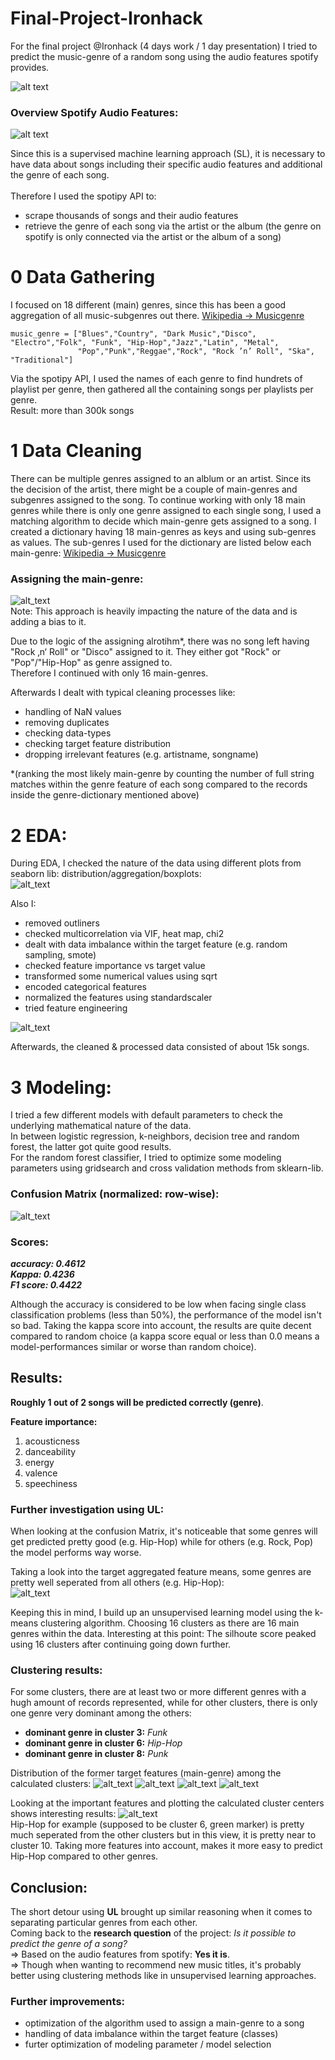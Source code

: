 # Final-Project-Ironhack

For the final project @Ironhack (4 days work / 1 day presentation) I tried to predict the music-genre of a random song using the audio features spotify provides. <br>


![alt text](https://github.com/powerflo-data/Final-Project-Ironhack/blob/main/research_question.JPG)

### Overview Spotify Audio Features:
![alt text](https://github.com/powerflo-data/Final-Project-Ironhack/blob/main/audio_features.JPG)


Since this is a supervised machine learning approach (SL), it is necessary to have data about songs including their specific audio features and additional the genre of each song. <br>
<br>
Therefore I used the spotipy API to: <br>
- scrape thousands of songs and their audio features <br>
- retrieve the genre of each song via the artist or the album (the genre on spotify is only connected via the artist or the album of a song) <br>
   
    
# 0 Data Gathering 
I focused on 18 different (main) genres, since this has been a good aggregation of all music-subgenres out there.   [Wikipedia -> Musicgenre](https://de.wikipedia.org/wiki/Kategorie:Musikgenre)

```
music_genre = ["Blues","Country", "Dark Music","Disco", "Electro","Folk", "Funk", "Hip-Hop","Jazz","Latin", "Metal", 
               "Pop","Punk","Reggae","Rock", "Rock ’n’ Roll", "Ska", "Traditional"]
```
               
Via the spotipy API, I used the names of each genre to find hundrets of playlist per genre, then gathered all the containing songs per playlists per genre. <br>
Result: more than 300k songs
  
# 1 Data Cleaning
There can be multiple genres assigned to an alblum or an artist. Since its the decision of the artist, there might be a couple of main-genres and subgenres assigned to the song. To continue working with only 18 main genres while there is only one genre assigned to each single song, I used a matching algorithm to decide which main-genre gets assigned to a song. I created a dictionary having 18 main-genres as keys and using sub-genres as values. The sub-genres I used for the dictionary are listed below each main-genre: [Wikipedia -> Musicgenre](https://de.wikipedia.org/wiki/Kategorie:Musikgenre) <br>


### Assigning the main-genre:
![alt_text](https://github.com/powerflo-data/Final-Project-Ironhack/blob/main/main_genre_assignment.JPG) <br>
Note: This approach is heavily impacting the nature of the data and is adding a bias to it.  <br>

Due to the logic of the assigning alrotihm*, there was no song left having "Rock ‚n‘ Roll" or "Disco" assigned to it. They either got "Rock" or "Pop"/"Hip-Hop" as genre assigned to. <br>
Therefore I continued with only 16 main-genres. <br>

Afterwards I dealt with typical cleaning processes like:
- handling of NaN values
- removing duplicates
- checking data-types
- checking target feature distribution
- dropping irrelevant features (e.g. artistname, songname)


*(ranking the most likely main-genre by counting the number of full string matches within the genre feature of each song compared to the records inside the genre-dictionary mentioned above)

# 2 EDA:

During EDA, I checked the nature of the data using different plots from seaborn lib: distribution/aggregation/boxplots: <br>
![alt_text](https://github.com/powerflo-data/Final-Project-Ironhack/blob/main/danceability_genre_aggregation.png) <br>

Also I: <br>
- removed outliners
- checked multicorrelation via VIF, heat map, chi2
- dealt with data imbalance within the target feature (e.g. random sampling, smote)
- checked feature importance vs target value
- transformed some numerical values using sqrt
- encoded categorical features
- normalized the features using standardscaler
- tried feature engineering

![alt_text](https://github.com/powerflo-data/Final-Project-Ironhack/blob/main/heatmap.png) <br>

Afterwards, the cleaned & processed data consisted of about 15k songs.

# 3 Modeling:

I tried a few different models with default parameters to check the underlying mathematical nature of the data. <br>
In between logistic regression, k-neighbors, decision tree and random forest, the latter got quite good results. <br>
For the random forest classifier, I tried to optimize some modeling parameters using gridsearch and cross validation methods from sklearn-lib. <br>
### Confusion Matrix (normalized: row-wise): <br>
![alt_text](https://github.com/powerflo-data/Final-Project-Ironhack/blob/main/Confusion_matrix_norm_random_forest.png) <br>

### Scores: <br>
***accuracy:  0.4612 <br>
Kappa:  0.4236 <br>
F1 score:  0.4422*** <br>

Although the accuracy is considered to be low when facing single class classification problems (less than 50%), the performance of the model isn't so bad. Taking the kappa score into account, the results are quite decent compared to random choice (a kappa score equal or less than 0.0 means a model-performances similar or worse than random choice). <br>


## Results: <br>

**Roughly 1 out of 2 songs will be predicted correctly (genre)**. <br>

**Feature importance:**
1) acousticness
2) danceability
3) energy
4) valence
5) speechiness




### Further investigation using UL: <br>
When looking at the confusion Matrix, it's noticeable that some genres will get predicted pretty good (e.g. Hip-Hop) while for others (e.g. Rock, Pop) the model performs way worse. <br> 

Taking a look into the target aggregated feature means, some genres are pretty well seperated from all others (e.g. Hip-Hop): <br>
![alt_text](https://github.com/powerflo-data/Final-Project-Ironhack/blob/main/energy_vs_speechiness_mean.png) <br>

Keeping this in mind, I build up an unsupervised learning model using the k-means clustering algorithm. Choosing 16 clusters as there are 16 main genres within the data. Interesting at this point: The silhoute score peaked using 16 clusters after continuing going down further.

### Clustering results: 

For some clusters, there are at least two or more different genres with a hugh amount of records represented, while for other clusters, there is only one genre very dominant among the others:
- **dominant genre in cluster 3:** *Funk*
- **dominant genre in cluster 6:** *Hip-Hop*
- **dominant genre in cluster 8:** *Punk* <br>

Distribution of the former target features (main-genre) among the calculated clusters:
![alt_text](https://github.com/powerflo-data/Final-Project-Ironhack/blob/main/kmeans_cluster_with_targets1.png)
![alt_text](https://github.com/powerflo-data/Final-Project-Ironhack/blob/main/kmeans_cluster_with_targets2.png)
![alt_text](https://github.com/powerflo-data/Final-Project-Ironhack/blob/main/kmeans_cluster_with_targets.png)
![alt_text](https://github.com/powerflo-data/Final-Project-Ironhack/blob/main/kmeans_cluster_with_targets4.png) <br>




Looking at the important features and plotting the calculated cluster centers shows interesting results:
![alt_text](https://github.com/powerflo-data/Final-Project-Ironhack/blob/main/energy_vs_speechiness.png) <br>
Hip-Hop for example (supposed to be cluster 6, green marker) is pretty much seperated from the other clusters but in this view, it is pretty near to cluster 10. Taking more features into account, makes it more easy to predict Hip-Hop compared to other genres. 


## Conclusion:

The short detour using **UL** brought up similar reasoning when it comes to separating particular genres from each other. <br>
Coming back to the **research question** of the project: *Is it possible to predict the genre of a song?* <br>
=> Based on the audio features from spotify: **Yes it is**. <br>
=> Though when wanting to recommend new music titles, it's probably better using clustering methods like in unsupervised learning approaches. <br>


### Further improvements:
- optimization of the algorithm used to assign a main-genre to a song
- handling of data imbalance within the target feature (classes)
- furter optimization of modeling parameter / model selection
